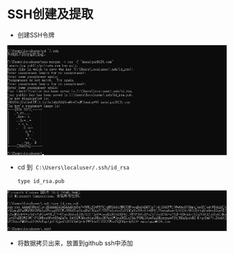 # SSH创建及提取

* 创建SSH令牌

![](https://raw.githubusercontent.com/mazaiguo/blogimg/main/20231012-20231012100047.png)

* cd 到` C:\Users\localuser/.ssh/id_rsa`

  ```
  type id_rsa.pub
  ```

  

![](https://raw.githubusercontent.com/mazaiguo/blogimg/main/20231012-20231012100226.png)

* 将数据拷贝出来，放置到github ssh中添加